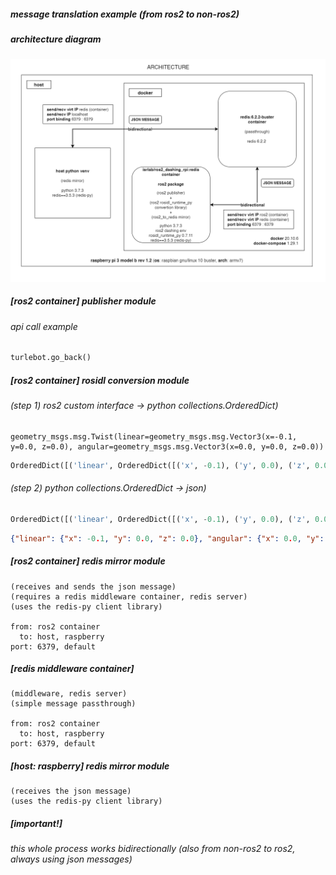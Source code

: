 ##### message translation example (from ros2 to non-ros2)

##### architecture diagram

![arch](./img/arch.png)

##### [ros2 container] publisher module

###### api call example

```python
turlebot.go_back()
```

##### [ros2 container] rosidl conversion module

###### (step 1) ros2 custom interface -> python collections.OrderedDict)

```
geometry_msgs.msg.Twist(linear=geometry_msgs.msg.Vector3(x=-0.1, y=0.0, z=0.0), angular=geometry_msgs.msg.Vector3(x=0.0, y=0.0, z=0.0))
```

```python
OrderedDict([('linear', OrderedDict([('x', -0.1), ('y', 0.0), ('z', 0.0)])), ('angular', OrderedDict([('x', 0.0), ('y', 0.0), ('z', 0.0)]))])
```

###### (step 2) python collections.OrderedDict -> json)

```python
OrderedDict([('linear', OrderedDict([('x', -0.1), ('y', 0.0), ('z', 0.0)])), ('angular', OrderedDict([('x', 0.0), ('y', 0.0), ('z', 0.0)]))])
```

```json
{"linear": {"x": -0.1, "y": 0.0, "z": 0.0}, "angular": {"x": 0.0, "y": 0.0, "z": 0.0}}
```

##### [ros2 container] redis mirror module

```
(receives and sends the json message)
(requires a redis middleware container, redis server)
(uses the redis-py client library)

from: ros2 container
  to: host, raspberry
port: 6379, default
```

##### [redis middleware container]

```
(middleware, redis server)
(simple message passthrough)

from: ros2 container
  to: host, raspberry
port: 6379, default
```

##### [host: raspberry] redis mirror module

```
(receives the json message)
(uses the redis-py client library)
```

##### [important!]

###### this whole process works bidirectionally (also from non-ros2 to ros2, always using json messages)
